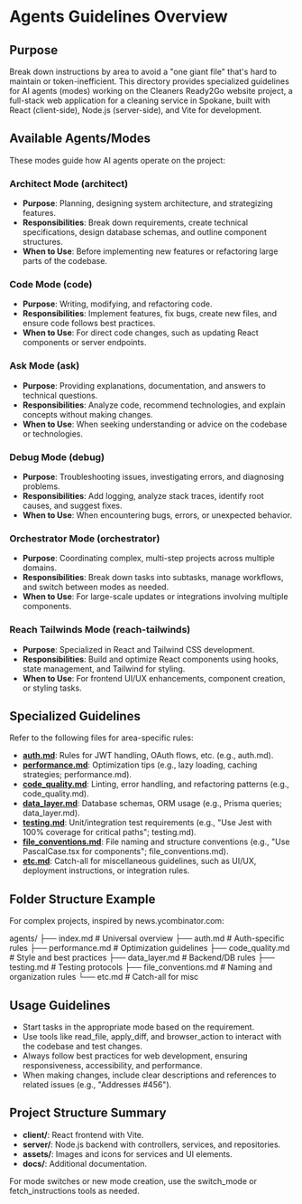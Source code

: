 # Agents Guidelines Overview

## Purpose
Break down instructions by area to avoid a "one giant file" that's hard to maintain or token-inefficient. This directory provides specialized guidelines for AI agents (modes) working on the Cleaners Ready2Go website project, a full-stack web application for a cleaning service in Spokane, built with React (client-side), Node.js (server-side), and Vite for development.

## Available Agents/Modes
These modes guide how AI agents operate on the project:

### Architect Mode (architect)
- **Purpose**: Planning, designing system architecture, and strategizing features.
- **Responsibilities**: Break down requirements, create technical specifications, design database schemas, and outline component structures.
- **When to Use**: Before implementing new features or refactoring large parts of the codebase.

### Code Mode (code)
- **Purpose**: Writing, modifying, and refactoring code.
- **Responsibilities**: Implement features, fix bugs, create new files, and ensure code follows best practices.
- **When to Use**: For direct code changes, such as updating React components or server endpoints.

### Ask Mode (ask)
- **Purpose**: Providing explanations, documentation, and answers to technical questions.
- **Responsibilities**: Analyze code, recommend technologies, and explain concepts without making changes.
- **When to Use**: When seeking understanding or advice on the codebase or technologies.

### Debug Mode (debug)
- **Purpose**: Troubleshooting issues, investigating errors, and diagnosing problems.
- **Responsibilities**: Add logging, analyze stack traces, identify root causes, and suggest fixes.
- **When to Use**: When encountering bugs, errors, or unexpected behavior.

### Orchestrator Mode (orchestrator)
- **Purpose**: Coordinating complex, multi-step projects across multiple domains.
- **Responsibilities**: Break down tasks into subtasks, manage workflows, and switch between modes as needed.
- **When to Use**: For large-scale updates or integrations involving multiple components.

### Reach Tailwinds Mode (reach-tailwinds)
- **Purpose**: Specialized in React and Tailwind CSS development.
- **Responsibilities**: Build and optimize React components using hooks, state management, and Tailwind for styling.
- **When to Use**: For frontend UI/UX enhancements, component creation, or styling tasks.

## Specialized Guidelines
Refer to the following files for area-specific rules:

- **[auth.md](auth.md)**: Rules for JWT handling, OAuth flows, etc. (e.g., auth.md).
- **[performance.md](performance.md)**: Optimization tips (e.g., lazy loading, caching strategies; performance.md).
- **[code_quality.md](code_quality.md)**: Linting, error handling, and refactoring patterns (e.g., code_quality.md).
- **[data_layer.md](data_layer.md)**: Database schemas, ORM usage (e.g., Prisma queries; data_layer.md).
- **[testing.md](testing.md)**: Unit/integration test requirements (e.g., "Use Jest with 100% coverage for critical paths"; testing.md).
- **[file_conventions.md](file_conventions.md)**: File naming and structure conventions (e.g., "Use PascalCase.tsx for components"; file_conventions.md).
- **[etc.md](etc.md)**: Catch-all for miscellaneous guidelines, such as UI/UX, deployment instructions, or integration rules.

## Folder Structure Example
For complex projects, inspired by news.ycombinator.com:

agents/
├── index.md          # Universal overview
├── auth.md           # Auth-specific rules
├── performance.md    # Optimization guidelines
├── code_quality.md   # Style and best practices
├── data_layer.md     # Backend/DB rules
├── testing.md        # Testing protocols
├── file_conventions.md # Naming and organization rules
└── etc.md            # Catch-all for misc

## Usage Guidelines
- Start tasks in the appropriate mode based on the requirement.
- Use tools like read_file, apply_diff, and browser_action to interact with the codebase and test changes.
- Always follow best practices for web development, ensuring responsiveness, accessibility, and performance.
- When making changes, include clear descriptions and references to related issues (e.g., "Addresses #456").

## Project Structure Summary
- **client/**: React frontend with Vite.
- **server/**: Node.js backend with controllers, services, and repositories.
- **assets/**: Images and icons for services and UI elements.
- **docs/**: Additional documentation.

For mode switches or new mode creation, use the switch_mode or fetch_instructions tools as needed.